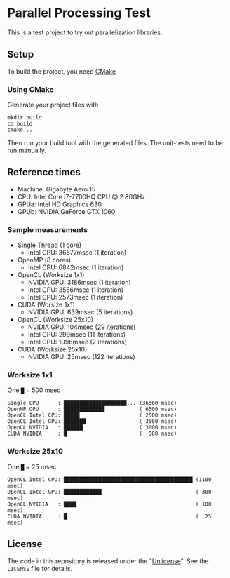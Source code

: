 # Parallel Processing Test

This is a test project to try out parallelization libraries.

## Setup

To build the project, you need [CMake](http://www.cmake.org/)

### Using CMake

Generate your project files with

```
mkdir build
cd build
cmake ..
```

Then run your build tool with the generated files. The unit-tests need to be run manually.

## Reference times

* Machine: Gigabyte Aero 15
* CPU: Intel Core i7-7700HQ CPU @ 2.80GHz
* GPUa: Intel HD Graphics 630
* GPUb: NVIDIA GeForce GTX 1060

### Sample measurements
* Single Thread (1 core)
  * Intel CPU: 36577msec (1 iteration)
* OpenMP (8 cores)
  * Intel CPU: 6842msec (1 iteration)
* OpenCL (Worksize 1x1)
  * NVIDIA GPU: 3186msec (1 iteration)
  * Intel GPU: 3556msec (1 iteration)
  * Intel CPU: 2573msec (1 iteration)
* CUDA (Worsize 1x1)
  * NVIDIA GPU: 639msec (5 iterations)
* OpenCL (Worksize 25x10)
  * NVIDIA GPU: 104msec (29 iterations)
  * Intel GPU: 299msec (11 iterations)
  * Intel CPU: 1096msec (2 iterations)
* CUDA (Worksize 25x10)
  * NVIDIA GPU: 25msec (122 iterations)

### Worksize 1x1
One `█` ~ 500 msec
```
Single CPU      : ████████████████████... (36500 msec)
OpenMP CPU      : █████████████           ( 6500 msec)
OpenCL Intel CPU: █████                   ( 2500 msec)
OpenCL Intel GPU: ███████                 ( 3500 msec)
OpenCL NVIDIA   : ██████                  ( 3000 msec)
CUDA NVIDIA     : █                       (  500 msec)
```

### Worksize 25x10
One `█` ~ 25 msec
```
OpenCL Intel CPU: █████████████████████████████████████████ (1100 msec)
OpenCL Intel GPU: ████████████                              ( 300 msec)
OpenCL NVIDIA   : ████                                      ( 100 msec)
CUDA NVIDIA     : █                                         (  25 msec)
```

## License

The code in this repository is released under the "[Unlicense](https://unlicense.org/)". See the `LICENSE` file for
details.
